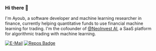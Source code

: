 ### Hi there 👋

I'm Ayoub, a software developer and machine learning researcher in finance, currently helping quantitative funds to use financial machine learning for trading. I'm the cofounder of [@NeoInvest AI](https://www.neoinvest.ai), a SaaS platform for algorithmic trading with machine learning. 

[![E-Mail](https://img.shields.io/badge/email-reveal-2a8?style=flat-square&logoColor=white)](https://mailhide.io/e/NbZ9qslT)
[![Repos Badge](https://badges.pufler.dev/repos/samatix)](https://badges.pufler.dev)
